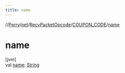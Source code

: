 ```yaml
---
title: name
---
```

//[Perry](../../../../index.html)/[net](../../index.html)/[RecvPacketOpcode](../index.html)/[COUPON_CODE](index.html)/[name](name.html)



# name



[jvm]\
val [name](name.html): [String](https://kotlinlang.org/api/latest/jvm/stdlib/kotlin/-string/index.html)




